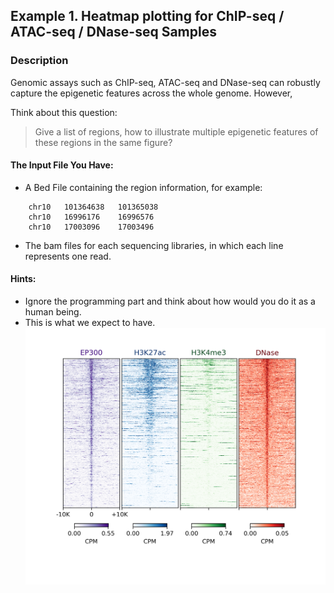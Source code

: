## Example 1. Heatmap plotting for ChIP-seq / ATAC-seq / DNase-seq Samples

### Description
Genomic assays such as ChIP-seq, ATAC-seq and DNase-seq can robustly capture the epigenetic features across the whole genome. However, 

Think about this question:
> Give a list of regions, how to illustrate multiple epigenetic features of these regions in the same figure? 

#### The Input File You Have:

- A Bed File containing the region information, for example:

```
	chr10	101364638	101365038
	chr10	16996176	16996576
	chr10	17003096	17003496
```
- The bam files for each sequencing libraries, in which each line represents one read.

#### Hints:

- Ignore the programming part and think about how would you do it as a human being.
- This is what we expect to have.
![Final Example](./Heatmap_allmarkers_200X50.png)
